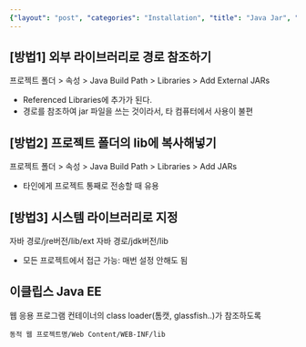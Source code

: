 ```yaml
---
{"layout": "post", "categories": "Installation", "title": "Java Jar", "feature-img": "assets/img/feature_img.png"}
---
```

## [방법1] 외부 라이브러리로 경로 참조하기
프로젝트 폴더 > 속성 > Java Build Path > Libraries > Add External JARs
- Referenced Libraries에 추가가 된다.
- 경로를 참조하여 jar 파일을 쓰는 것이라서, 타 컴퓨터에서 사용이 불편

## [방법2] 프로젝트 폴더의 lib에 복사해넣기
프로젝트 폴더 > 속성 > Java Build Path > Libraries > Add JARs
- 타인에게 프로젝트 통째로 전송할 때 유용

## [방법3] 시스템 라이브러리로 지정
자바 경로/jre버전/lib/ext
자바 경로/jdk버전/lib
- 모든 프로젝트에서 접근 가능: 매번 설정 안해도 됨

## 이클립스 Java EE
웹 응용 프로그램 컨테이너의 class loader(톰캣, glassfish..)가 참조하도록
```
동적 웹 프로젝트명/Web Content/WEB-INF/lib
```
